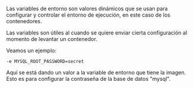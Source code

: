 Las variables de entorno son valores dinámicos que se usan para configurar y controlar el entorno de ejecución, en este caso de los contenedores.

Las variables son útiles al cuando se quiere enviar cierta configuración al momento de levantar un contenedor.

Veamos un ejemplo:
```Docker
-e MYSQL_ROOT_PASSWORD=secret 
```

Aquí se está dando un valor a la variable de entorno que tiene la imagen. Esto es para configurar la contraseña de la base de datos "mysql".
